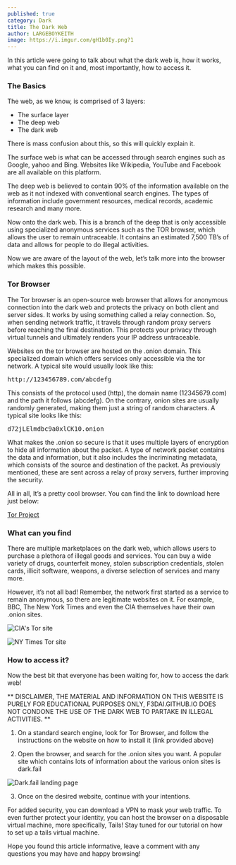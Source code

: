 ```yaml
---
published: true
category: Dark
title: The Dark Web
author: LARGEBOYKEITH
image: https://i.imgur.com/gH1b0Iy.png?1
---
```


In this article were going to talk about what the dark web is, how it works, what you can find on it and, most importantly, how to access it.
 
### The Basics

The web, as we know, is comprised of 3 layers: 

- The surface layer
- The deep web
- The dark web

There is mass confusion about this, so this will quickly explain it.
 
The surface web is what can be accessed through search engines such as Google, yahoo and Bing. Websites like Wikipedia, YouTube and Facebook are all available on this platform.
 
The deep web is believed to contain 90% of the information available on the web as it not indexed with conventional search engines. The types of information include government resources, medical records, academic research and many more.
 
Now onto the dark web. This is a branch of the deep that is only accessible using specialized anonymous services such as the TOR browser, which allows the user to remain untraceable. It contains an estimated 7,500 TB’s of data and allows for people to do illegal activities.
 
Now we are aware of the layout of the web, let’s talk more into the browser which makes this possible.
 
### Tor Browser

The Tor browser is an open-source web browser that allows for anonymous connection into the dark web and protects the privacy on both client and server sides. It works by using something called a relay connection. So, when sending network traffic, it travels through random proxy servers before reaching the final destination. This protects your privacy through virtual tunnels and ultimately renders your IP address untraceable.
 
Websites on the tor browser are hosted on the .onion domain. This specialized domain which offers services only accessible via the tor network. A typical site would usually look like this:

<pre>http://123456789.com/abcdefg</pre>

This consists of the protocol used (http), the domain name (12345679.com) and the path it follows (abcdefg). On the contrary, onion sites are usually randomly generated, making them just a string of random characters. A typical site looks like this:

<pre>d72jLElmdbc9a0xlCK10.onion</pre> 

What makes the .onion so secure is that it uses multiple layers of encryption to hide all information about the packet. A type of network packet contains the data and information, but it also includes the incriminating metadata, which consists of the source and destination of the packet. As previously mentioned, these are sent across a relay of proxy servers, further improving the security.
 
All in all, It’s a pretty cool browser. You can find the link to download here just below:

[Tor Project](https://www.torproject.org/download/)
 
### What can you find

There are multiple marketplaces on the dark web, which allows users to purchase a plethora of illegal goods and services. You can buy a wide variety of drugs, counterfeit money, stolen subscription credentials, stolen cards, illicit software, weapons, a diverse selection of services and many more.
 
However, it’s not all bad! Remember, the network first started as a service to remain anonymous, so there are legitimate websites on it. For example, BBC, The New York Times and even the CIA themselves have their own .onion sites.

![CIA's Tor site](https://i.imgur.com/gH1b0Iy.png?1)

![NY Times Tor site](https://i.imgur.com/6keAih0.jpg)

### How to access it?

Now the best bit that everyone has been waiting for, how to access the dark web!

** DISCLAIMER, THE MATERIAL AND INFORMATION ON THIS WEBSITE IS PURELY FOR EDUCATIONAL PURPOSES ONLY, F3DAI.GITHUB.IO DOES NOT CONDONE THE USE OF THE DARK WEB TO PARTAKE IN ILLEGAL ACTIVITIES. **
 
1)  On a standard search engine, look for Tor Browser, and follow the instructions on the website on how to install it (link provided above)
 
2)  Open the browser, and search for the .onion sites you want. A popular site which contains lots of information about the various onion sites is dark.fail
 
![Dark.fail landing page](https://i.imgur.com/HeUg4dn.jpg)
 
3)  Once on the desired website, continue with your intentions.
 
For added security, you can download a VPN to mask your web traffic. To even further protect your identity, you can host the browser on a disposable virtual machine, more specifically, Tails! Stay tuned for our tutorial on how to set up a tails virtual machine.
 
Hope you found this article informative, leave a comment with any questions you may have and happy browsing!
